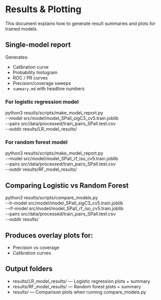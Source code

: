 # Results & Plotting

This document explains how to generate result summaries and plots for trained models.

## Single-model report
Generates:
- Calibration curve
- Probability histogram
- ROC / PR curves
- Precision/coverage sweeps
- `summary.md` with headline numbers

### For logistic regression model
python3 results/scripts/make_model_report.py \
  --model src/model/model_SPall_sigC3_cv5.train.joblib \
  --pairs src/data/processed/train_pairs_SPall.test.csv \
  --outdir results/LR_model_results/

### For random forest model
python3 results/scripts/make_model_report.py \
  --model src/model/model_SPall_rf_iso_cv5.train.joblib \
  --pairs src/data/processed/train_pairs_SPall.test.csv \
  --outdir results/RF_model_results/

## Comparing Logistic vs Random Forest
python3 results/scripts/compare_models.py \
  --lr-model src/model/model_SPall_sigC3_cv5.train.joblib \
  --rf-model src/model/model_SPall_rf_iso_cv5.train.joblib \
  --pairs src/data/processed/train_pairs_SPall.test.csv \
  --outdir results/

## Produces overlay plots for:
- Precision vs coverage
- Calibration curves

## Output folders
- results/LR_model_results/ — Logistic regression plots + summary
- results/RF_model_results/ — Random forest plots + summary
- results/ — Comparison plots when running compare_models.py
